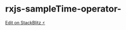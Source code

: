 # rxjs-sampleTime-operator-

[Edit on StackBlitz ⚡️](https://stackblitz.com/edit/indepth-rxjs-sample-time-hr2eih)